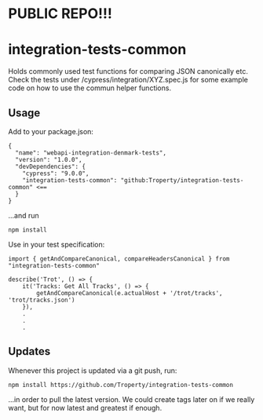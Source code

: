 # PUBLIC REPO!!!
# integration-tests-common

Holds commonly used test functions for comparing JSON canonically etc. Check the tests under /cypress/integration/XYZ.spec.js for some example code on how to use the commun helper functions.

## Usage
Add to your package.json:
```
{
  "name": "webapi-integration-denmark-tests",
  "version": "1.0.0",
  "devDependencies": {
    "cypress": "9.0.0",
    "integration-tests-common": "github:Troperty/integration-tests-common" <==
  }
}
```
...and run
```
npm install
```

Use in your test specification:
```
import { getAndCompareCanonical, compareHeadersCanonical } from "integration-tests-common"

describe('Trot', () => {
    it('Tracks: Get All Tracks', () => {
        getAndCompareCanonical(e.actualHost + '/trot/tracks', 'trot/tracks.json')
    }),
    .
    .
    .
```

## Updates
Whenever this project is updated via a git push, run:
```
npm install https://github.com/Troperty/integration-tests-common
````
...in order to pull the latest version. We could create tags later on if we really want, but for now latest and greatest if enough.